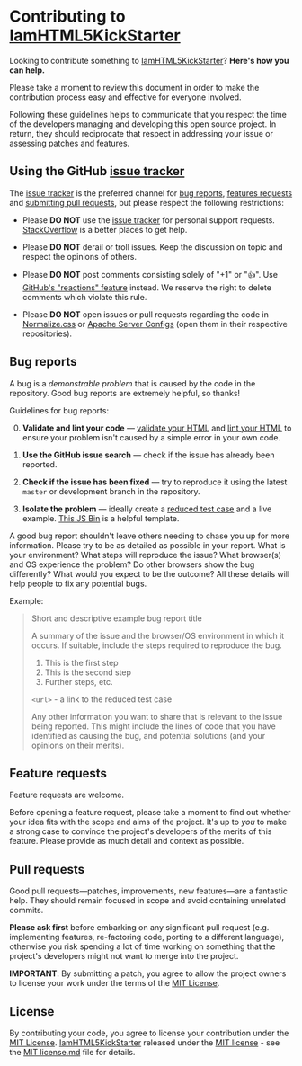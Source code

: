 # Contributing to [IamHTML5KickStarter](https://iamprogrammerlk.blogspot.com/p/iamhtml5kickstarter.html)

Looking to contribute something to [IamHTML5KickStarter](https://iamprogrammerlk.blogspot.com/p/iamhtml5kickstarter.html)? **Here's how you can help.**

Please take a moment to review this document in order to make the contribution process easy and effective for everyone involved.

Following these guidelines helps to communicate that you respect the time of the developers managing and developing this open source project. In return, they should reciprocate that respect in addressing your issue or assessing patches and features.


## Using the GitHub [issue tracker](https://github.com/IamProgrammerlk/IamHTML5KickStarter/issues)

The [issue tracker](https://github.com/IamProgrammerlk/IamHTML5KickStarter/issues) is the preferred channel for [bug reports](#bug-reports), [features requests](#feature-requests) and [submitting pull requests](#pull-requests), but please respect the following restrictions:

* Please **DO NOT** use the [issue tracker](https://github.com/IamProgrammerlk/IamHTML5KickStarter/issues) for personal support requests. [StackOverflow](https://stackoverflow.com) is a better places to get help.

* Please **DO NOT** derail or troll issues. Keep the discussion on topic and respect the opinions of others.

* Please **DO NOT** post comments consisting solely of "+1" or ":thumbsup:". Use [GitHub's "reactions" feature](https://github.com/blog/2119-add-reactions-to-pull-requests-issues-and-comments) instead. We reserve the right to delete comments which violate this rule.

* Please **DO NOT** open issues or pull requests regarding the code in [Normalize.css](https://github.com/necolas/normalize.css) or  [Apache Server Configs](https://github.com/h5bp/server-configs-apache/) (open them in their respective repositories).

  
## Bug reports

A bug is a _demonstrable problem_ that is caused by the code in the repository. Good bug reports are extremely helpful, so thanks!

Guidelines for bug reports:

0. **Validate and lint your code** &mdash; [validate your HTML](http://html5.validator.nu) and [lint your HTML](https://github.com/twbs/bootlint) to ensure your problem isn't caused by a simple error in your own code.

1. **Use the GitHub issue search** &mdash; check if the issue has already been reported.

2. **Check if the issue has been fixed** &mdash; try to reproduce it using the latest `master` or development branch in the repository.

3. **Isolate the problem** &mdash; ideally create a [reduced test case](https://css-tricks.com/reduced-test-cases/) and a live example. [This JS Bin](http://jsbin.com/lefey/1/edit?html,output) is a helpful template.

A good bug report shouldn't leave others needing to chase you up for more information. Please try to be as detailed as possible in your report. What is
your environment? What steps will reproduce the issue? What browser(s) and OS experience the problem? Do other browsers show the bug differently? What
would you expect to be the outcome? All these details will help people to fix any potential bugs.

Example:

> Short and descriptive example bug report title
>
> A summary of the issue and the browser/OS environment in which it occurs. If suitable, include the steps required to reproduce the bug.
>
> 1. This is the first step
> 2. This is the second step
> 3. Further steps, etc.
>
> `<url>` - a link to the reduced test case
>
> Any other information you want to share that is relevant to the issue being reported. This might include the lines of code that you have identified as causing the bug, and potential solutions (and your opinions on their merits).


## Feature requests

Feature requests are welcome.

Before opening a feature request, please take a moment to find out whether your idea fits with the scope and aims of the project. It's up to *you* to make a strong case to convince the project's developers of the merits of this feature. Please provide as much detail and context as possible.


## Pull requests

Good pull requests—patches, improvements, new features—are a fantastic help. They should remain focused in scope and avoid containing unrelated commits.

**Please ask first** before embarking on any significant pull request (e.g. implementing features, re-factoring code, porting to a different language), otherwise you risk spending a lot of time working on something that the project's developers might not want to merge into the project.

**IMPORTANT**: By submitting a patch, you agree to allow the project owners to license your work under the terms of the [MIT License](license.md).


## License

By contributing your code, you agree to license your contribution under the [MIT License](license.md). 
[IamHTML5KickStarter](https://iamprogrammerlk.blogspot.com/p/iamhtml5kickstarter.html) released under the [MIT license](license.md) - see the [MIT license.md](license.md) file for details.
